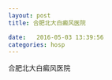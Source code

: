 ```yaml
--- 
layout: post 
title: 合肥北大白癜风医院

date:   2016-05-03 13:39:56 
categories: hosp 
--- 
```

   
合肥北大白癜风医院
